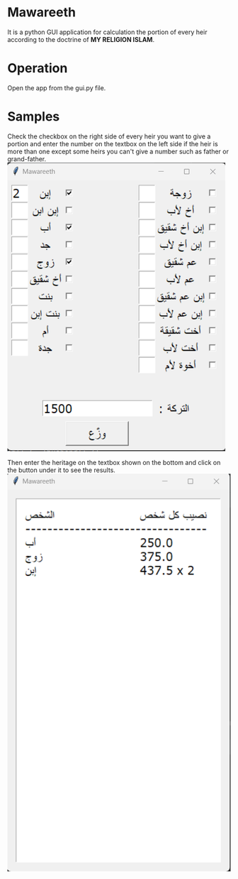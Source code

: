 # Mawareeth
It is a python GUI application for calculation the portion of every heir according to the doctrine of **MY RELIGION ISLAM**.

# Operation
Open the app from the gui.py file.

# Samples
Check the checkbox on the right side of every heir you want to give a portion and enter the number on the textbox on the left side if the heir is more than one except some heirs you can't give a number such as father or grand-father.
![interface](interface.png)

Then enter the heritage on the textbox shown on the bottom and click on the button under it to see the results.
![results](results.png)

